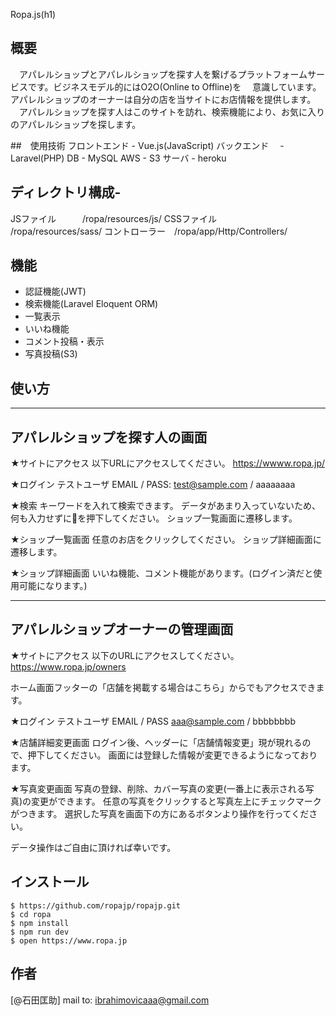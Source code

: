 Ropa.js(h1)
 
## 概要
　アパレルショップとアパレルショップを探す人を繋げるプラットフォームサービスです。ビジネスモデル的にはO2O(Online to Offline)を
　意識しています。アパレルショップのオーナーは自分の店を当サイトにお店情報を提供します。
　アパレルショップを探す人はこのサイトを訪れ、検索機能により、お気に入りのアパレルショップを探します。


##　使用技術
 フロントエンド - Vue.js(JavaScript) 
 バックエンド　 - Laravel(PHP) 
 DB           - MySQL 
 AWS          - S3 
 サーバ        - heroku 
 
## ディレクトリ構成-
 JSファイル　　　/ropa/resources/js/
 CSSファイル　　 /ropa/resources/sass/
 コントローラー　/ropa/app/Http/Controllers/

## 機能 
- 認証機能(JWT)
- 検索機能(Laravel Eloquent ORM)
- 一覧表示
- いいね機能
- コメント投稿・表示
- 写真投稿(S3)


## 使い方

-----------------------------
 アパレルショップを探す人の画面
-----------------------------
 ★サイトにアクセス 
 以下URLにアクセスしてください。 
 https://wwww.ropa.jp/ 


 ★ログイン 
 テストユーザ 
 EMAIL / PASS: test@sample.com / aaaaaaaa 


 ★検索 
 キーワードを入れて検索できます。 
 データがあまり入っていないため、何も入力せずに🔎を押下してください。 
 ショップ一覧画面に遷移します。 


 ★ショップ一覧画面 
 任意のお店をクリックしてください。 
 ショップ詳細画面に遷移します。 


 ★ショップ詳細画面 
 いいね機能、コメント機能があります。(ログイン済だと使用可能になります。) 


-----------------------------
 アパレルショップオーナーの管理画面 
-----------------------------
 ★サイトにアクセス 
 以下のURLにアクセスしてください。 
 https://www.ropa.jp/owners 


 ホーム画面フッターの「店舗を掲載する場合はこちら」からでもアクセスできます。 

 ★ログイン 
 テストユーザ 
 EMAIL / PASS aaa@sample.com / bbbbbbbb 


 ★店舗詳細変更画面 
 ログイン後、ヘッダーに「店舗情報変更」現が現れるので、押下してください。 
 画面には登録した情報が変更できるようになっております。 


 ★写真変更画面 
 写真の登録、削除、カバー写真の変更(一番上に表示される写真)の変更ができます。 
 任意の写真をクリックすると写真左上にチェックマークがつきます。 
 選択した写真を画面下の方にあるボタンより操作を行ってください。 

 データ操作はご自由に頂ければ幸いです。 
 

## インストール
 
```
$ https://github.com/ropajp/ropajp.git
$ cd ropa
$ npm install
$ npm run dev
$ open https://www.ropa.jp
```
 
## 作者
 
[@石田匡助]
mail to: ibrahimovicaaa@gmail.com
 
